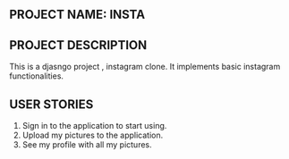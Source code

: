 ## PROJECT NAME: INSTA
## PROJECT DESCRIPTION
This is a djasngo project , instagram clone. It implements basic instagram functionalities. 
## USER STORIES
1. Sign in to the application to start using.
2. Upload my pictures to the application.
3. See my profile with all my pictures.
